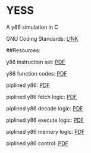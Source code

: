 # YESS
A y86 simulation in C

GNU Coding Standards: [LINK](http://www.gnu.org/prep/standards/standards.html#Writing-C)

##Resources:

y86 instruction set: [PDF](http://asulearn.appstate.edu/pluginfile.php/994575/mod_label/intro/Y86InstructionSet.pdf)

y86 function codes: [PDF](http://asulearn.appstate.edu/pluginfile.php/994575/mod_label/intro/Y86FunctionCodes.pdf)

piplined y86: [PDF](http://asulearn.appstate.edu/pluginfile.php/994575/mod_label/intro/PipelinedY86.pdf)

piplined y86 fetch logic: [PDF](http://asulearn.appstate.edu/pluginfile.php/994575/mod_label/intro/PipelinedY86Fetch.pdf)

piplined y86 decode logic: [PDF](http://asulearn.appstate.edu/pluginfile.php/994575/mod_label/intro/PipelinedY86Decode.pdf)

piplined y86 execute logic: [PDF](http://asulearn.appstate.edu/pluginfile.php/994575/mod_label/intro/PipelinedY86Execute.pdf)

piplined y86 memory logic: [PDF](http://asulearn.appstate.edu/pluginfile.php/994575/mod_label/intro/PipelinedY86Memory.pdf)

piplined y86 control: [PDF](http://asulearn.appstate.edu/pluginfile.php/994575/mod_label/intro/PipelinedY86Control.pdf)
